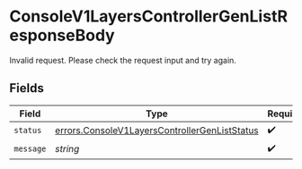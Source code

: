 # ConsoleV1LayersControllerGenListResponseBody

Invalid request. Please check the request input and try again.


## Fields

| Field                                                                                                          | Type                                                                                                           | Required                                                                                                       | Description                                                                                                    |
| -------------------------------------------------------------------------------------------------------------- | -------------------------------------------------------------------------------------------------------------- | -------------------------------------------------------------------------------------------------------------- | -------------------------------------------------------------------------------------------------------------- |
| `status`                                                                                                       | [errors.ConsoleV1LayersControllerGenListStatus](../../models/errors/consolev1layerscontrollergenliststatus.md) | :heavy_check_mark:                                                                                             | N/A                                                                                                            |
| `message`                                                                                                      | *string*                                                                                                       | :heavy_check_mark:                                                                                             | N/A                                                                                                            |